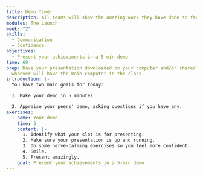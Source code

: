 ```yaml
---
title: Demo Time!
description: All teams will show the amazing work they have done so far.
modules: The Launch
week: "2"
skills:
  - Communication
  - Confidence
objectives:
  - Present your achievements in a 5-min demo
time: 60
prep: Have your presentation downloaded on your computer and/or shared with
  whoever will have the main computer in the class.
introduction: |-
  You have two main goals for today:

  1. Make your demo in 5 minutes

  2. Appraise your peers' demo, asking questions if you have any.
exercises:
  - name: Your demo
    time: 5
    content: |-
      1. Identify what your slot is for presenting.
      2. Make sure your presentation is up and running.
      3. Do some nerve-calming exercises so you feel more confident.
      4. Smile.
      5. Present amazingly.
    goal: Present your achievements in a 5-min demo
---
```

